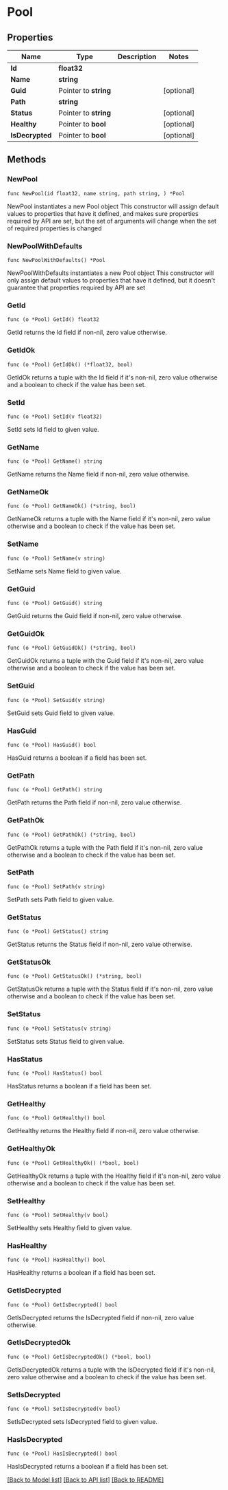 # Pool

## Properties

Name | Type | Description | Notes
------------ | ------------- | ------------- | -------------
**Id** | **float32** |  | 
**Name** | **string** |  | 
**Guid** | Pointer to **string** |  | [optional] 
**Path** | **string** |  | 
**Status** | Pointer to **string** |  | [optional] 
**Healthy** | Pointer to **bool** |  | [optional] 
**IsDecrypted** | Pointer to **bool** |  | [optional] 

## Methods

### NewPool

`func NewPool(id float32, name string, path string, ) *Pool`

NewPool instantiates a new Pool object
This constructor will assign default values to properties that have it defined,
and makes sure properties required by API are set, but the set of arguments
will change when the set of required properties is changed

### NewPoolWithDefaults

`func NewPoolWithDefaults() *Pool`

NewPoolWithDefaults instantiates a new Pool object
This constructor will only assign default values to properties that have it defined,
but it doesn't guarantee that properties required by API are set

### GetId

`func (o *Pool) GetId() float32`

GetId returns the Id field if non-nil, zero value otherwise.

### GetIdOk

`func (o *Pool) GetIdOk() (*float32, bool)`

GetIdOk returns a tuple with the Id field if it's non-nil, zero value otherwise
and a boolean to check if the value has been set.

### SetId

`func (o *Pool) SetId(v float32)`

SetId sets Id field to given value.


### GetName

`func (o *Pool) GetName() string`

GetName returns the Name field if non-nil, zero value otherwise.

### GetNameOk

`func (o *Pool) GetNameOk() (*string, bool)`

GetNameOk returns a tuple with the Name field if it's non-nil, zero value otherwise
and a boolean to check if the value has been set.

### SetName

`func (o *Pool) SetName(v string)`

SetName sets Name field to given value.


### GetGuid

`func (o *Pool) GetGuid() string`

GetGuid returns the Guid field if non-nil, zero value otherwise.

### GetGuidOk

`func (o *Pool) GetGuidOk() (*string, bool)`

GetGuidOk returns a tuple with the Guid field if it's non-nil, zero value otherwise
and a boolean to check if the value has been set.

### SetGuid

`func (o *Pool) SetGuid(v string)`

SetGuid sets Guid field to given value.

### HasGuid

`func (o *Pool) HasGuid() bool`

HasGuid returns a boolean if a field has been set.

### GetPath

`func (o *Pool) GetPath() string`

GetPath returns the Path field if non-nil, zero value otherwise.

### GetPathOk

`func (o *Pool) GetPathOk() (*string, bool)`

GetPathOk returns a tuple with the Path field if it's non-nil, zero value otherwise
and a boolean to check if the value has been set.

### SetPath

`func (o *Pool) SetPath(v string)`

SetPath sets Path field to given value.


### GetStatus

`func (o *Pool) GetStatus() string`

GetStatus returns the Status field if non-nil, zero value otherwise.

### GetStatusOk

`func (o *Pool) GetStatusOk() (*string, bool)`

GetStatusOk returns a tuple with the Status field if it's non-nil, zero value otherwise
and a boolean to check if the value has been set.

### SetStatus

`func (o *Pool) SetStatus(v string)`

SetStatus sets Status field to given value.

### HasStatus

`func (o *Pool) HasStatus() bool`

HasStatus returns a boolean if a field has been set.

### GetHealthy

`func (o *Pool) GetHealthy() bool`

GetHealthy returns the Healthy field if non-nil, zero value otherwise.

### GetHealthyOk

`func (o *Pool) GetHealthyOk() (*bool, bool)`

GetHealthyOk returns a tuple with the Healthy field if it's non-nil, zero value otherwise
and a boolean to check if the value has been set.

### SetHealthy

`func (o *Pool) SetHealthy(v bool)`

SetHealthy sets Healthy field to given value.

### HasHealthy

`func (o *Pool) HasHealthy() bool`

HasHealthy returns a boolean if a field has been set.

### GetIsDecrypted

`func (o *Pool) GetIsDecrypted() bool`

GetIsDecrypted returns the IsDecrypted field if non-nil, zero value otherwise.

### GetIsDecryptedOk

`func (o *Pool) GetIsDecryptedOk() (*bool, bool)`

GetIsDecryptedOk returns a tuple with the IsDecrypted field if it's non-nil, zero value otherwise
and a boolean to check if the value has been set.

### SetIsDecrypted

`func (o *Pool) SetIsDecrypted(v bool)`

SetIsDecrypted sets IsDecrypted field to given value.

### HasIsDecrypted

`func (o *Pool) HasIsDecrypted() bool`

HasIsDecrypted returns a boolean if a field has been set.


[[Back to Model list]](../README.md#documentation-for-models) [[Back to API list]](../README.md#documentation-for-api-endpoints) [[Back to README]](../README.md)


